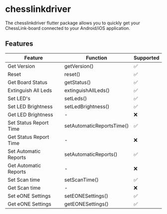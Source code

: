 # chesslinkdriver

The chesslinkdriver flutter package allows you to quickly get your ChessLink-board connected
to your Android/iOS application.

## Features

| Feature                	| Function            	    | Supported 	|
|------------------------	|--------------------------	|-----------	|
| Get Version            	| getVersion()        	    | ✅         	|
| Reset                  	| reset()             	    | ✅         	|
| Get Board Status       	| getStatus()          	    | ✅         	|
| Extinguish All Leds    	| extinguishAllLeds() 	    | ✅         	|
| Set LED's              	| setLeds()           	    | ✅         	|
| Set LED Brightness     	| setLedBrightness()  	    | ✅         	|
| Get LED Brightness     	| -                   	    | ❌         	|
| Set Status Report Time 	| setAutomaticReportsTime() | ✅            	|
| Get Status Report Time 	| -                     	| ❌         	|
| Set Automatic Reports  	| setAutomaticReports()	    | ✅         	|
| Get Automatic Reports  	| -                   	    | ❌         	|
| Set Scan time          	| setScanTime()        	    | ✅         	|
| Get Scan time          	| -                   	    | ❌         	|
| Set eONE Settings        	| setEONESettings()  	    | ✅         	|
| Get eONE Settings        	| getEONESettings()    	    | ✅          	|